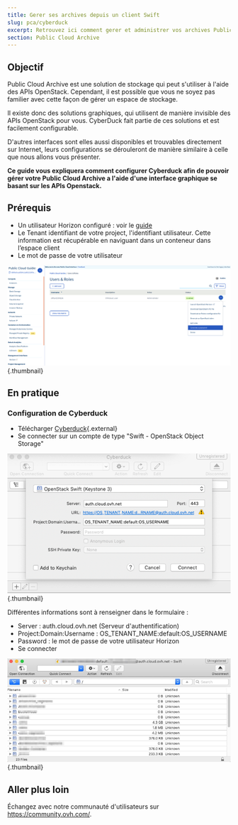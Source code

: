 ```yaml
---
title: Gerer ses archives depuis un client Swift
slug: pca/cyberduck
excerpt: Retrouvez ici comment gerer et administrer vos archives Public Cloud.
section: Public Cloud Archive
---
```



## Objectif

Public Cloud Archive est une solution de stockage qui peut s'utiliser à l'aide des APIs OpenStack. Cependant, il est possible que vous ne soyez pas familier avec cette façon de gérer un espace de stockage.

Il existe donc des solutions graphiques, qui utilisent de manière invisible des APIs OpenStack pour vous. CyberDuck fait partie de ces solutions et est facilement configurable.

D'autres interfaces sont elles aussi disponibles et trouvables directement sur Internet, leurs configurations se dérouleront de manière similaire à celle que nous allons vous présenter.

**Ce guide vous expliquera comment configurer Cyberduck afin de pouvoir gérer votre Public Cloud Archive a l'aide d'une interface graphique se basant sur les APIs Openstack.**


## Prérequis

- Un utilisateur Horizon configuré : voir le [guide](https://docs.ovh.com/ca/fr/public-cloud/creer-un-acces-a-horizon/)
- Le Tenant identifiant de votre project, l'identifiant utilisateur. Cette information est récupérable en naviguant dans un conteneur dans l’espace client
- Le mot de passe de votre utilisateur


![projet](images/project.png){.thumbnail}

## En pratique

### Configuration de Cyberduck
- Télécharger [Cyberduck](https://cyberduck.io/){.external}
- Se connecter sur un compte de type "Swift - OpenStack Object Storage"


![configuration](images/Cyberduck.png){.thumbnail}

Différentes informations sont à renseigner dans le formulaire :

- Server : auth.cloud.ovh.net (Serveur d'authentification)
- Project:Domain:Username : OS_TENANT_NAME:default:OS_USERNAME
- Password : le mot de passe de votre utilisateur Horizon
- Se connecter


![connexion](images/img_2756.jpg){.thumbnail}


## Aller plus loin

Échangez avec notre communauté d'utilisateurs sur <https://community.ovh.com/>.
